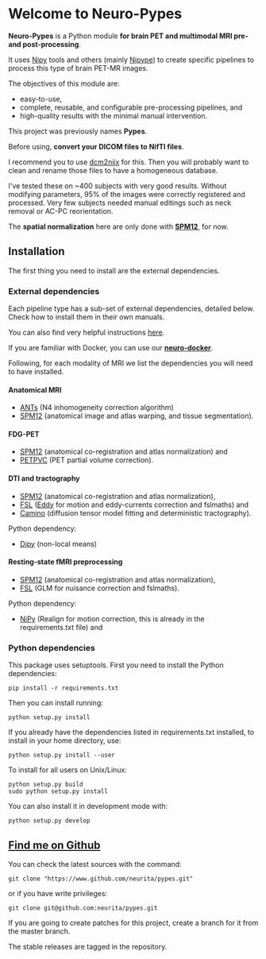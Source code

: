 # Welcome to Neuro-Pypes

**Neuro-Pypes** is a Python module **for brain PET and multimodal MRI pre- and post-processing**.

It uses [Nipy](http://nipy.org/) tools and others (mainly [Nipype](http://nipype.readthedocs.io)) to create specific pipelines to process this type of brain PET-MR images.

The objectives of this module are:

- easy-to-use,
- complete, reusable, and configurable pre-processing pipelines, and
- high-quality results with the minimal manual intervention.

This project was previously names **Pypes**.

Before using, **convert your DICOM files to NifTI files**.

I recommend you to use [dcm2niix](https://github.com/rordenlab/dcm2niix) for this.
Then you will probably want to clean and rename those files to have a homogeneous database.

I've tested these on ~400 subjects with very good results.
Without modifying parameters, 95% of the images were correctly registered and processed.
Very few subjects needed manual editings such as neck removal or AC-PC reorientation.

The **spatial normalization** here are only done with **[SPM12](http://www.fil.ion.ucl.ac.uk/spm/software/spm12/)**, for now.


## Installation

The first thing you need to install are the external dependencies.

### External dependencies

Each pipeline type has a sub-set of external dependencies, detailed below.
Check how to install them in their own manuals.

You can also find very helpful instructions [here](http://miykael.github.io/nipype-beginner-s-guide/installation.html).

If you are familiar with Docker, you can use our **[neuro-docker](https://github.com/Neurita/neuro_docker)**.

Following, for each modality of MRI we list the dependencies you will need to have installed.

#### Anatomical MRI

-   [ANTs](http://stnava.github.io/ANTs/) (N4 inhomogeneity correction algorithm)
-   [SPM12](http://www.fil.ion.ucl.ac.uk/spm/software/spm12/) (anatomical image and atlas warping, and tissue segmentation).

#### FDG-PET

-   [SPM12](http://www.fil.ion.ucl.ac.uk/spm/software/spm12/) (anatomical co-registration and atlas normalization) and
-   [PETPVC](https://github.com/UCL/PETPVC) (PET partial volume correction).

#### DTI and tractography

-   [SPM12](http://www.fil.ion.ucl.ac.uk/spm/software/spm12/) (anatomical co-registration and atlas normalization),
-   [FSL](http://fsl.fmrib.ox.ac.uk/fsl/fslwiki/) ([Eddy](http://fsl.fmrib.ox.ac.uk/fsl/fslwiki/eddy) for motion and eddy-currents correction and fslmaths) and
-   [Camino](http://camino.cs.ucl.ac.uk/) (diffusion tensor model fitting and deterministic tractography).

Python dependency:

-   [Dipy](http://nipy.org/dipy/) (non-local means)

#### Resting-state fMRI preprocessing

-   [SPM12](http://www.fil.ion.ucl.ac.uk/spm/software/spm12/) (anatomical co-registration and atlas normalization),
-   [FSL](http://fsl.fmrib.ox.ac.uk/fsl/fslwiki/) (GLM for nuisance correction and fslmaths).

Python dependency:

-   [NiPy](http://nipy.org/nipy/documentation.html) (Realign for motion correction, this is already in the requirements.txt file) and

### Python dependencies

This package uses setuptools.
First you need to install the Python dependencies:

```shell
pip install -r requirements.txt
```

Then you can install running:

```shell
python setup.py install
```

If you already have the dependencies listed in requirements.txt installed, to install in your home directory, use:

```shell
python setup.py install --user
```

To install for all users on Unix/Linux:

```shell
python setup.py build
sudo python setup.py install
```

You can also install it in development mode with:

```shell
python setup.py develop
```

## [Find me on Github](https://github.com/Neurita/pypes)

You can check the latest sources with the command:

```shell
git clone "https://www.github.com/neurita/pypes.git"
```

or if you have write privileges:

```shell
git clone git@github.com:neurita/pypes.git
```

If you are going to create patches for this project, create a branch for it from the master branch.

The stable releases are tagged in the repository.
